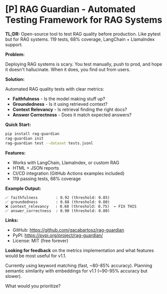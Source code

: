 # [P] RAG Guardian - Automated Testing Framework for RAG Systems

**TL;DR:** Open-source tool to test RAG quality before production. Like pytest but for RAG systems. 119 tests, 68% coverage, LangChain + LlamaIndex support.

**Problem:**

Deploying RAG systems is scary. You test manually, push to prod, and hope it doesn't hallucinate. When it does, you find out from users.

**Solution:**

Automated RAG quality tests with clear metrics:
- **Faithfulness** - Is the model making stuff up?
- **Groundedness** - Is it using retrieved context?
- **Context Relevancy** - Is retrieval finding the right docs?
- **Answer Correctness** - Does it match expected answers?

**Quick Start:**

```bash
pip install rag-guardian
rag-guardian init
rag-guardian test --dataset tests.jsonl
```

**Features:**

- Works with LangChain, LlamaIndex, or custom RAG
- HTML + JSON reports
- CI/CD integration (GitHub Actions examples included)
- 119 passing tests, 68% coverage

**Example Output:**

```
✅ faithfulness        : 0.92 (threshold: 0.85)
✅ groundedness        : 0.88 (threshold: 0.80)
❌ context_relevancy   : 0.68 (threshold: 0.75)  ← FIX THIS
✅ answer_correctness  : 0.90 (threshold: 0.80)
```

**Links:**

- GitHub: https://github.com/gacabartosz/rag-guardian
- PyPI: https://pypi.org/project/rag-guardian/
- License: MIT (free forever)

**Looking for feedback** on the metrics implementation and what features would be most useful for v1.1.

Currently using keyword matching (fast, ~80-85% accuracy). Planning semantic similarity with embeddings for v1.1 (~90-95% accuracy but slower).

What would you prioritize?
